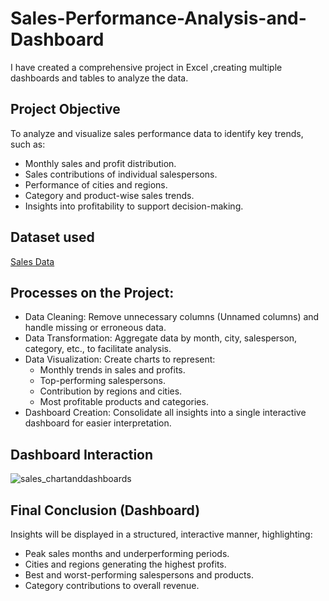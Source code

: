 # Sales-Performance-Analysis-and-Dashboard
I have created a comprehensive project in Excel ,creating multiple dashboards and tables to analyze the data.
## Project Objective
To analyze and visualize sales performance data to identify key trends, such as:
- Monthly sales and profit distribution.
- Sales contributions of individual salespersons.
- Performance of cities and regions.
- Category and product-wise sales trends.
- Insights into profitability to support decision-making.

## Dataset used
<a href="https://github.com/Linu-1234/Sales-Performance-Analysis-and-Dashboard/blob/main/sales_chartsanddashboards.xlsx">Sales Data</a>

## Processes on the Project:
- Data Cleaning:  Remove unnecessary columns (Unnamed columns) and handle missing or erroneous data.
- Data Transformation:  Aggregate data by month, city, salesperson, category, etc., to facilitate analysis.
- Data Visualization:  Create charts to represent:
  - Monthly trends in sales and profits.
  - Top-performing salespersons.
  - Contribution by regions and cities.
  - Most profitable products and categories.
- Dashboard Creation:  Consolidate all insights into a single interactive dashboard for easier interpretation.

## Dashboard Interaction
![sales_chartanddashboards](https://github.com/user-attachments/assets/03c6cfd6-ac3e-44b0-8f5d-19aa7255979d)

## Final Conclusion (Dashboard)
Insights will be displayed in a structured, interactive manner, highlighting:
- Peak sales months and underperforming periods.
- Cities and regions generating the highest profits.
- Best and worst-performing salespersons and products.
- Category contributions to overall revenue.
